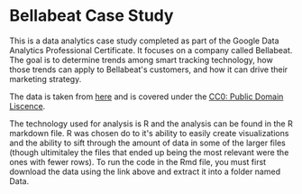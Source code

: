 # Bellabeat Case Study

This is a data analytics case study completed as part of the Google Data Analytics Professional Certificate. It focuses on a company called Bellabeat. The goal is to determine trends among smart tracking technology, how those trends can apply to Bellabeat's customers, and how it can drive their marketing strategy.

The data is taken from [here](https://www.kaggle.com/datasets/arashnic/fitbit/discussion?resource=download&page=2) and is covered under the [CC0: Public Domain Liscence](https://creativecommons.org/publicdomain/zero/1.0/).

The technology used for analysis is R and the analysis can be found in the R markdown file. R was chosen do to it's ability to easily create visualizations and the ability to sift through the amount of data in some of the larger files (though ultimitaley the files that ended up being the most relevant were the ones with fewer rows). To run the code in the Rmd file, you must first download the data using the link above and extract it into a folder named Data.
